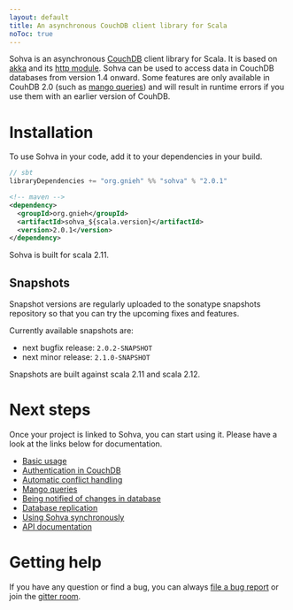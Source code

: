 ```yaml
---
layout: default
title: An asynchronous CouchDB client library for Scala
noToc: true
---
```


Sohva is an asynchronous <a href="http://couchdb.apache.org">CouchDB</a> client library for Scala. It is based on [akka](http://akka.io/) and its [http module](http://doc.akka.io/docs/akka/2.4/scala/http/index.html).
Sohva can be used to access data in CouchDB databases from version 1.4 onward. Some features are only available in CouhDB 2.0 (such as [mango queries](mango/)) and will result in runtime errors if you use them with an earlier version of CouhDB.

# Installation

To use Sohva in your code, add it to your dependencies in your build.

```scala
// sbt
libraryDependencies += "org.gnieh" %% "sohva" % "2.0.1"
```

```xml
<!-- maven -->
<dependency>
  <groupId>org.gnieh</groupId>
  <artifactId>sohva_${scala.version}</artifactId>
  <version>2.0.1</version>
</dependency>
```

Sohva is built for scala 2.11.

## Snapshots

Snapshot versions are regularly uploaded to the sonatype snapshots repository so that you can try the upcoming fixes and features.

Currently available snapshots are:

 - next bugfix release: `2.0.2-SNAPSHOT`
 - next minor release: `2.1.0-SNAPSHOT`

 Snapshots are built against scala 2.11 and scala 2.12.

# Next steps

Once your project is linked to Sohva, you can start using it. Please have a look at the links below for documentation.

 - [Basic usage](basic/)
 - [Authentication in CouchDB](sessions/)
 - [Automatic conflict handling](conflicts/)
 - [Mango queries](mango/)
 - [Being notified of changes in database](changes/)
 - [Database replication](replication/)
 - [Using Sohva synchronously](synchronous/)
 - [API documentation](latest/api/)

# Getting help

If you have any question or find a bug, you can always [file a bug report](https://github.com/gnieh/sohva/issues/new) or join the [gitter room](https://gitter.im/gnieh/sohva).
